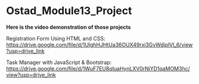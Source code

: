 # Ostad_Module13_Project

**Here is the video demonstration of those projects**

Registration Form Using HTML and CSS: https://drive.google.com/file/d/1UlghHJHtUa36OUX49rxi3GvWdjplVl_6/view?usp=drive_link

Task Manager with JavaScript & Bootstrap: https://drive.google.com/file/d/1WuF7EU8qIuaHynLXV0rNiYD1qaMOM3hc/view?usp=drive_link
